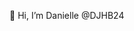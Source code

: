 👋 Hi, I’m Danielle @DJHB24


<!---
DJHB24/DJHB24 is a ✨ special ✨ repository because its `README.md` (this file) appears on your GitHub profile.
You can click the Preview link to take a look at your changes.
--->
